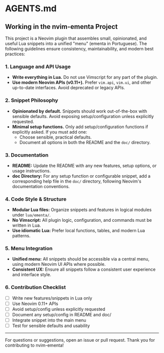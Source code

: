 # AGENTS.md

## Working in the nvim-ementa Project

This project is a Neovim plugin that assembles small, opinionated, and useful Lua snippets into a unified "menu" (ementa in Portuguese). The following guidelines ensure consistency, maintainability, and modern best practices:

### 1. Language and API Usage
- **Write everything in Lua.** Do not use Vimscript for any part of the plugin.
- **Use modern Neovim APIs (v0.11+).** Prefer `vim.api`, `vim.ui`, and other up-to-date interfaces. Avoid deprecated or legacy APIs.

### 2. Snippet Philosophy
- **Opinionated by default.** Snippets should work out-of-the-box with sensible defaults. Avoid exposing setup/configuration unless explicitly requested.
- **Minimal setup functions.** Only add setup/configuration functions if explicitly asked. If you must add one:
  - Choose sensible, practical defaults.
  - Document all options in both the README and the `doc/` directory.

### 3. Documentation
- **README:** Update the README with any new features, setup options, or usage instructions.
- **doc Directory:** For any setup function or configurable snippet, add a corresponding help file in the `doc/` directory, following Neovim's documentation conventions.

### 4. Code Style & Structure
- **Modular Lua files:** Organize snippets and features in logical modules under `lua/ementa/`.
- **No Vimscript:** All plugin logic, configuration, and commands must be written in Lua.
- **Use idiomatic Lua:** Prefer local functions, tables, and modern Lua patterns.

### 5. Menu Integration
- **Unified menu:** All snippets should be accessible via a central menu, using modern Neovim UI APIs where possible.
- **Consistent UX:** Ensure all snippets follow a consistent user experience and interface style.

### 6. Contribution Checklist
- [ ] Write new features/snippets in Lua only
- [ ] Use Neovim 0.11+ APIs
- [ ] Avoid setup/config unless explicitly requested
- [ ] Document any setup/config in README and doc/
- [ ] Integrate snippet into the main menu
- [ ] Test for sensible defaults and usability

---

For questions or suggestions, open an issue or pull request. Thank you for contributing to nvim-ementa!
